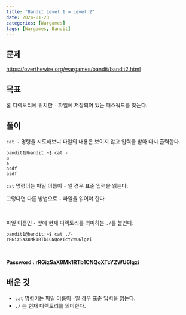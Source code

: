 ```yaml
---
title: "Bandit Level 1 → Level 2"
date: 2024-01-23
categories: [Wargames]
tags: [Wargames, Bandit]
---
```


## 문제
<https://overthewire.org/wargames/bandit/bandit2.html>
 
## 목표
홈 디렉토리에 위치한 `-` 파일에 저장되어 있는 패스워드를 찾는다.

## 풀이
`cat -` 명령을 시도해보니 파일의 내용은 보이지 않고 입력을 받아 다시 출력한다.

```shell
bandit1@bandit:~$ cat -
a
a
asdf
asdf
```

`cat` 명령어는 파일 이름이 `-` 일 경우 표준 입력을 읽는다.

그렇다면 다른 방법으로 `-` 파일을 읽어야 한다.  

&nbsp;  

파일 이름인 `-` 앞에 현재 디렉토리를 의미하는 `./`를 붙인다.

```shell
bandit1@bandit:~$ cat ./-
rRGizSaX8Mk1RTb1CNQoXTcYZWU6lgzi
```  

&nbsp;  

**Password : rRGizSaX8Mk1RTb1CNQoXTcYZWU6lgzi**

## 배운 것
- `cat` 명령어는 파일 이름이 `-`일 경우 표준 입력을 읽는다.
- `./` 는 현재 디렉토리를 의미한다.